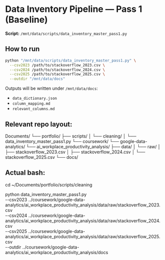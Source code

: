 # Data Inventory Pipeline — Pass 1 (Baseline)

**Script:** `/mnt/data/scripts/data_inventory_master_pass1.py`

## How to run
```bash
python "/mnt/data/scripts/data_inventory_master_pass1.py" \
  --csv2023 /path/to/stackoverflow_2023.csv \
  --csv2024 /path/to/stackoverflow_2024.csv \
  --csv2025 /path/to/stackoverflow_2025.csv \
  --outdir "/mnt/data/docs"
```

Outputs will be written under `/mnt/data/docs`:
- `data_dictionary.json`
- `column_mapping.md`
- `relevant_columns.md`

## Relevant repo layout:
Documents/
└── portfolio/
    ├── scripts/
    │   └── cleaning/
    │       └── data_inventory_master_pass1.py
    └── coursework/
        └── google-data-analytics/
            └── ai_workplace_productivity_analysis/
                ├── data/
                │   └── raw/
                │       ├── stackoverflow_2023.csv
                │       ├── stackoverflow_2024.csv
                │       └── stackoverflow_2025.csv
                └── docs/

## Actual bash:

cd ~/Documents/portfolio/scripts/cleaning

python data_inventory_master_pass1.py \
  --csv2023 ../coursework/google-data-analytics/ai_workplace_productivity_analysis/data/raw/stackoverflow_2023.csv \
  --csv2024 ../coursework/google-data-analytics/ai_workplace_productivity_analysis/data/raw/stackoverflow_2024.csv \
  --csv2025 ../coursework/google-data-analytics/ai_workplace_productivity_analysis/data/raw/stackoverflow_2025.csv \
  --outdir ../coursework/google-data-analytics/ai_workplace_productivity_analysis/docs

